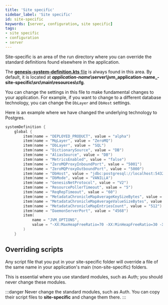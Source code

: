 ```yaml
---
title: 'Site specific'
sidebar_label: 'Site specific'
id: site-specific
keywords: [server, configuration, site specific]
tags:
- site specific
- configuration
- server
---
```


Site-specific is an area of the run directory where you can override the standard definitions found elsewhere in the application. 

The [**genesis-system-definition.kts** file](../../../server/configuring-runtime/system-definitions/) is always found in this area. By default, it is located at **_application-name_\server\jvm\_application-name_-site-specific\src\main\resources\cfg**.

You can change the settings in this file to make fundamental changes to your application. For example, if you want to change to a different database technology, you can change the `DbLayer` and `DbHost` settings.

Here is an example where we have changed the underlying technology to Postgres.

```kotlin {5,11}
systemDefinition {
    global {
        item(name = "DEPLOYED_PRODUCT", value = "alpha")
        item(name = "MqLayer", value = "ZeroMQ")
        item(name = "DbLayer", value = "SQL")
        item(name = "DictionarySource", value = "DB")
        item(name = "AliasSource", value = "DB")
        item(name = "MetricsEnabled", value = "false")
        item(name = "ZeroMQProxyInboundPort", value = "5001")
        item(name = "ZeroMQProxyOutboundPort", value = "5000")
        item(name = "DbHost", value = "jdbc:postgresql://localhost:5432/postgres?user=postgres&password=postgres")
        item(name = "DbMode", value = "VANILLA")
        item(name = "GenesisNetProtocol", value = "V2")
        item(name = "ResourcePollerTimeout", value = "5")
        item(name = "ReqRepTimeout", value = "60")
        item(name = "MetadataChronicleMapAverageKeySizeBytes", value = "128")
        item(name = "MetadataChronicleMapAverageValueSizeBytes", value = "1024")
        item(name = "MetadataChronicleMapEntriesCount", value = "512")
        item(name = "DaemonServerPort", value = "4568")
        item(
            name = "JVM_OPTIONS",
            value = "-XX:MaxHeapFreeRatio=70 -XX:MinHeapFreeRatio=30 -XX:+UseG1GC -XX:+UseStringDeduplication -XX:OnOutOfMemoryError=\"handleOutOfMemoryError.sh %p\""
        )
    }
```

## Overriding scripts
Any script file that you put in your site-specific folder will override a file of the same name in your application's main (non-site-specific) folders.

This is essential where you use standard modules, such as Auth; you should never change these modules. 

:::danger
Never change the standard modules, such as Auth. You can copy their script files to **site-specific** and change them there.
:::


